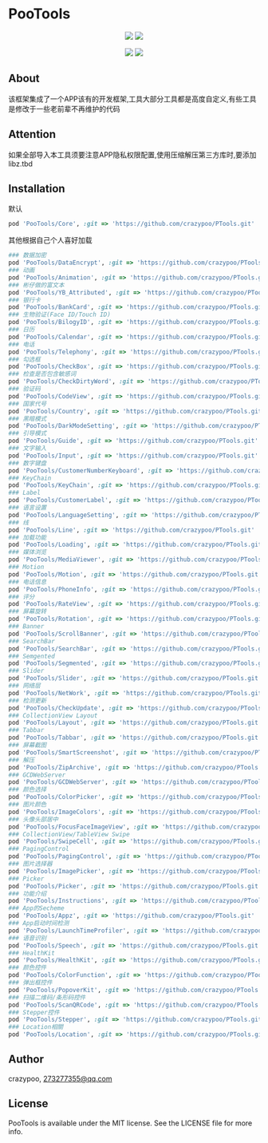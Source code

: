 # PooTools

<p align="center">
<!--<a href=""><img src="https://img.shields.io/cocoapods/v/PooTools.svg"></a>-->
<a href=""><img src="https://img.shields.io/cocoapods/p/PooTools.svg"></a>
<a href=""><img src="https://img.shields.io/badge/platform-iOS%2013.0%2B-ff69b5152950834.svg"></a>
</p>
<p align="center">
<a href="https://twitter.com/crazypeepoo"><img src="https://img.shields.io/twitter/url/http/shields.io.svg?style=social&maxAge=2592000"></a>
<a href="https://weibo.com/273277355"><img src="https://img.shields.io/badge/weibo-@雀屎桑-red.svg?style=plastic"></a>
</p>

## About

该框架集成了一个APP该有的开发框架,工具大部分工具都是高度自定义,有些工具是修改于一些老前辈不再维护的代码

## Attention

如果全部导入本工具须要注意APP隐私权限配置,使用压缩解压第三方库时,要添加libz.tbd

## Installation

默认

```ruby
pod 'PooTools/Core', :git => 'https://github.com/crazypoo/PTools.git'
```

其他根据自己个人喜好加载

```ruby
### 数据加密
pod 'PooTools/DataEncrypt', :git => 'https://github.com/crazypoo/PTools.git'
### 动画
pod 'PooTools/Animation', :git => 'https://github.com/crazypoo/PTools.git'
### 彬仔做的富文本
pod 'PooTools/YB_Attributed', :git => 'https://github.com/crazypoo/PTools.git'
### 银行卡
pod 'PooTools/BankCard', :git => 'https://github.com/crazypoo/PTools.git'
### 生物验证(Face ID/Touch ID)
pod 'PooTools/BilogyID', :git => 'https://github.com/crazypoo/PTools.git'
### 日历
pod 'PooTools/Calendar', :git => 'https://github.com/crazypoo/PTools.git'
### 电话
pod 'PooTools/Telephony', :git => 'https://github.com/crazypoo/PTools.git'
### 勾选框
pod 'PooTools/CheckBox', :git => 'https://github.com/crazypoo/PTools.git'
### 检查是否包含敏感词
pod 'PooTools/CheckDirtyWord', :git => 'https://github.com/crazypoo/PTools.git'
### 验证码
pod 'PooTools/CodeView', :git => 'https://github.com/crazypoo/PTools.git'
### 国家代号
pod 'PooTools/Country', :git => 'https://github.com/crazypoo/PTools.git'
### 黑暗模式
pod 'PooTools/DarkModeSetting', :git => 'https://github.com/crazypoo/PTools.git'
### 引导模式
pod 'PooTools/Guide', :git => 'https://github.com/crazypoo/PTools.git'
### 文字输入
pod 'PooTools/Input', :git => 'https://github.com/crazypoo/PTools.git'
### 数字键盘
pod 'PooTools/CustomerNumberKeyboard', :git => 'https://github.com/crazypoo/PTools.git'
### KeyChain
pod 'PooTools/KeyChain', :git => 'https://github.com/crazypoo/PTools.git'
### Label
pod 'PooTools/CustomerLabel', :git => 'https://github.com/crazypoo/PTools.git'
### 语言设置
pod 'PooTools/LanguageSetting', :git => 'https://github.com/crazypoo/PTools.git'
### 线
pod 'PooTools/Line', :git => 'https://github.com/crazypoo/PTools.git'
### 加载功能
pod 'PooTools/Loading', :git => 'https://github.com/crazypoo/PTools.git'
### 媒体浏览
pod 'PooTools/MediaViewer', :git => 'https://github.com/crazypoo/PTools.git'
### Motion
pod 'PooTools/Motion', :git => 'https://github.com/crazypoo/PTools.git'
### 电话信息
pod 'PooTools/PhoneInfo', :git => 'https://github.com/crazypoo/PTools.git'
### 评分
pod 'PooTools/RateView', :git => 'https://github.com/crazypoo/PTools.git'
### 屏幕旋转
pod 'PooTools/Rotation', :git => 'https://github.com/crazypoo/PTools.git'
### Banner
pod 'PooTools/ScrollBanner', :git => 'https://github.com/crazypoo/PTools.git'
### SearchBar
pod 'PooTools/SearchBar', :git => 'https://github.com/crazypoo/PTools.git'
### Semgented
pod 'PooTools/Segmented', :git => 'https://github.com/crazypoo/PTools.git'
### Slider
pod 'PooTools/Slider', :git => 'https://github.com/crazypoo/PTools.git'
### 网络层
pod 'PooTools/NetWork', :git => 'https://github.com/crazypoo/PTools.git'
### 检测更新
pod 'PooTools/CheckUpdate', :git => 'https://github.com/crazypoo/PTools.git'
### CollectionView Layout
pod 'PooTools/Layout', :git => 'https://github.com/crazypoo/PTools.git'
### Tabbar
pod 'PooTools/Tabbar', :git => 'https://github.com/crazypoo/PTools.git'
### 屏幕截图
pod 'PooTools/SmartScreenshot', :git => 'https://github.com/crazypoo/PTools.git'
### 解压
pod 'PooTools/ZipArchive', :git => 'https://github.com/crazypoo/PTools.git'
### GCDWebServer
pod 'PooTools/GCDWebServer', :git => 'https://github.com/crazypoo/PTools.git'
### 颜色选择
pod 'PooTools/ColorPicker', :git => 'https://github.com/crazypoo/PTools.git'
### 图片颜色
pod 'PooTools/ImageColors', :git => 'https://github.com/crazypoo/PTools.git'
### 头像头部居中
pod 'PooTools/FocusFaceImageView', :git => 'https://github.com/crazypoo/PTools.git'
### CollectionView/TableView Swipe
pod 'PooTools/SwipeCell', :git => 'https://github.com/crazypoo/PTools.git'
### PagingControl
pod 'PooTools/PagingControl', :git => 'https://github.com/crazypoo/PTools.git'
### 图片选择器
pod 'PooTools/ImagePicker', :git => 'https://github.com/crazypoo/PTools.git'
### Picker
pod 'PooTools/Picker', :git => 'https://github.com/crazypoo/PTools.git'
### 功能介绍
pod 'PooTools/Instructions', :git => 'https://github.com/crazypoo/PTools.git'
### App的Secheme
pod 'PooTools/Appz', :git => 'https://github.com/crazypoo/PTools.git'
### App启动时间检测
pod 'PooTools/LaunchTimeProfiler', :git => 'https://github.com/crazypoo/PTools.git'
### 语音识别
pod 'PooTools/Speech', :git => 'https://github.com/crazypoo/PTools.git'
### HealthKit
pod 'PooTools/HealthKit', :git => 'https://github.com/crazypoo/PTools.git'
### 颜色控件
pod 'PooTools/ColorFunction', :git => 'https://github.com/crazypoo/PTools.git'
### 弹出框控件
pod 'PooTools/PopoverKit', :git => 'https://github.com/crazypoo/PTools.git'
### 扫描二维码/条形码控件
pod 'PooTools/ScanQRCode', :git => 'https://github.com/crazypoo/PTools.git'
### Stepper控件
pod 'PooTools/Stepper', :git => 'https://github.com/crazypoo/PTools.git'
### Location相關
pod 'PooTools/Location', :git => 'https://github.com/crazypoo/PTools.git'
```
## Author

crazypoo, 273277355@qq.com

## License

PooTools is available under the MIT license. See the LICENSE file for more info.
